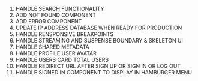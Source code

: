 1. HANDLE SEARCH FUNCTIONALITY
2. ADD NOT FOUND COMPONENT
3. ADD ERROR COMPONENT
4. UPDATE IP ADDRESS DATABASE WHEN READY FOR PRODUCTION
5. HANDLE RENSPONSIVE BREAKPOINTS
6. HANDLE STREAMING AND SUSPENSE BOUNDARY & SKELETON UI
7. HANDLE SHARED METADATA
8. HANDLE PROFILE USER AVATAR
9. HANDLE USERS CARD TOTAL USERS
10. HANDLE REDIRECT URL AFTER SIGN UP OR SIGN IN OR LOG OUT
11. HANDLE SIGNED IN COMPONENT TO DISPLAY IN HAMBURGER MENU
